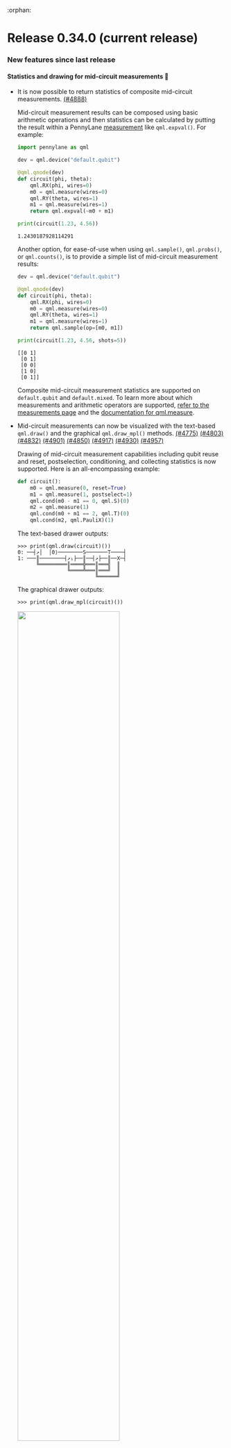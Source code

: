 :orphan:

# Release 0.34.0 (current release)

<h3>New features since last release</h3>

<h4>Statistics and drawing for mid-circuit measurements 🎨</h4>

* It is now possible to return statistics of composite mid-circuit measurements.
  [(#4888)](https://github.com/PennyLaneAI/pennylane/pull/4888)

  Mid-circuit measurement results can be composed using basic arithmetic operations and then
  statistics can be calculated by putting the result within a PennyLane
  [measurement](https://docs.pennylane.ai/en/stable/introduction/measurements.html) like
  `qml.expval()`. For example:

  ```python
  import pennylane as qml

  dev = qml.device("default.qubit")

  @qml.qnode(dev)
  def circuit(phi, theta):
      qml.RX(phi, wires=0)
      m0 = qml.measure(wires=0)
      qml.RY(theta, wires=1)
      m1 = qml.measure(wires=1)
      return qml.expval(~m0 + m1)

  print(circuit(1.23, 4.56))
  ```
  ```
  1.2430187928114291
  ```

  Another option, for ease-of-use when using `qml.sample()`, `qml.probs()`, or `qml.counts()`, is to
  provide a simple list of mid-circuit measurement results:

  ```python
  dev = qml.device("default.qubit")

  @qml.qnode(dev)
  def circuit(phi, theta):
      qml.RX(phi, wires=0)
      m0 = qml.measure(wires=0)
      qml.RY(theta, wires=1)
      m1 = qml.measure(wires=1)
      return qml.sample(op=[m0, m1])

  print(circuit(1.23, 4.56, shots=5))
  ```

  ```
  [[0 1]
   [0 1]
   [0 0]
   [1 0]
   [0 1]]
  ```

  Composite mid-circuit measurement statistics are supported on `default.qubit` and `default.mixed`.
  To learn more about which measurements and arithmetic operators are supported,
  [refer to the measurements page](https://docs.pennylane.ai/en/stable/introduction/measurements.html) and the
  [documentation for qml.measure](https://docs.pennylane.ai/en/stable/code/api/pennylane.measure.html).

* Mid-circuit measurements can now be visualized with the text-based `qml.draw()` and the 
  graphical `qml.draw_mpl()` methods.
  [(#4775)](https://github.com/PennyLaneAI/pennylane/pull/4775)
  [(#4803)](https://github.com/PennyLaneAI/pennylane/pull/4803)
  [(#4832)](https://github.com/PennyLaneAI/pennylane/pull/4832)
  [(#4901)](https://github.com/PennyLaneAI/pennylane/pull/4901)
  [(#4850)](https://github.com/PennyLaneAI/pennylane/pull/4850)
  [(#4917)](https://github.com/PennyLaneAI/pennylane/pull/4917)
  [(#4930)](https://github.com/PennyLaneAI/pennylane/pull/4930)
  [(#4957)](https://github.com/PennyLaneAI/pennylane/pull/4957)

  Drawing of mid-circuit measurement capabilities including qubit reuse and reset,
  postselection, conditioning, and collecting statistics is now supported. Here 
  is an all-encompassing example:

  ```python
  def circuit():
      m0 = qml.measure(0, reset=True)
      m1 = qml.measure(1, postselect=1)
      qml.cond(m0 - m1 == 0, qml.S)(0)
      m2 = qml.measure(1)
      qml.cond(m0 + m1 == 2, qml.T)(0)
      qml.cond(m2, qml.PauliX)(1)
  ```
  
  The text-based drawer outputs:

  ```pycon
  >>> print(qml.draw(circuit)())
  0: ──┤↗│  │0⟩────────S───────T────┤  
  1: ───║────────┤↗₁├──║──┤↗├──║──X─┤  
        ╚═════════║════╬═══║═══╣  ║    
                  ╚════╩═══║═══╝  ║    
                           ╚══════╝    
  ```
  
  The graphical drawer outputs:

  ```pycon
  >>> print(qml.draw_mpl(circuit)())
  ```
  
  <img src="https://raw.githubusercontent.com/PennyLaneAI/pennylane/master/doc/_static/mid-circuit-measurement.png" width=70%/>

<h4>Catalyst is seamlessly integrated with PennyLane ⚗️</h4>

* Catalyst, our next-generation compilation framework, is now accessible within PennyLane,
  allowing you to more easily benefit from hybrid just-in-time (JIT) compilation.

  To access these features, simply install `pennylane-catalyst`:

  ```
  pip install pennylane-catalyst
  ```

  The [qml.compiler](https://docs.pennylane.ai/en/latest/code/qml_compiler.html) 
  module provides support for hybrid quantum-classical compilation. 
  [(#4692)](https://github.com/PennyLaneAI/pennylane/pull/4692)

  Through the use of the `qml.qjit` decorator, entire workflows can be JIT
  compiled — including both quantum and classical processing — down to a machine binary on
  first-function execution. Subsequent calls to the compiled function will execute
  the previously-compiled binary, resulting in significant performance improvements.

  ```python
  import pennylane as qml

  dev = qml.device("lightning.qubit", wires=2)

  @qml.qjit
  @qml.qnode(dev)
  def circuit(theta):
      qml.Hadamard(wires=0)
      qml.RX(theta, wires=1)
      qml.CNOT(wires=[0,1])
      return qml.expval(qml.PauliZ(wires=1))
  ```

  ```pycon
  >>> circuit(0.5)  # the first call, compilation occurs here
  array(0.)
  >>> circuit(0.5)  # the precompiled quantum function is called
  array(0.)
  ```

  Currently, PennyLane supports the [Catalyst hybrid compiler](https://github.com/pennylaneai/catalyst)
  with the `qml.qjit` decorator. A significant benefit of Catalyst
  is the ability to preserve complex control flow around quantum operations — such as
  `if` statements and `for` loops, and including measurement feedback — during compilation,
  while continuing to support end-to-end autodifferentiation. 

* The following functions can now be used with the `qml.qjit` decorator: `qml.grad`, 
  `qml.jacobian`, `qml.vjp`, `qml.jvp`, and `qml.adjoint`.
  [(#4709)](https://github.com/PennyLaneAI/pennylane/pull/4709)
  [(#4724)](https://github.com/PennyLaneAI/pennylane/pull/4724)
  [(#4725)](https://github.com/PennyLaneAI/pennylane/pull/4725)
  [(#4726)](https://github.com/PennyLaneAI/pennylane/pull/4726)

  When `qml.grad` or `qml.jacobian` are used with `@qml.qjit`, they are patched to
  [catalyst.grad](https://docs.pennylane.ai/projects/catalyst/en/stable/code/api/catalyst.grad.html) and
  [catalyst.jacobian](https://docs.pennylane.ai/projects/catalyst/en/stable/code/api/catalyst.jacobian.html), 
  respectively.

  ``` python
  dev = qml.device("lightning.qubit", wires=1)

  @qml.qjit
  def workflow(x):

      @qml.qnode(dev)
      def circuit(x):
          qml.RX(np.pi * x[0], wires=0)
          qml.RY(x[1], wires=0)
          return qml.probs()

      g = qml.jacobian(circuit)

      return g(x)
  ```

  ``` pycon
  >>> workflow(np.array([2.0, 1.0]))
  array([[-1.32116540e-07,  1.33781874e-07],
          [-4.20735506e-01,  4.20735506e-01]])
  ```

* JIT-compatible functionality for control flow has been added via `qml.for_loop`,
  `qml.while_loop`, and `qml.cond`.
  [(#4698)](https://github.com/PennyLaneAI/pennylane/pull/4698)

  `qml.for_loop` and `qml.while_loop` can be deployed as decorators on functions that are the 
  body of the loop. The arguments to both follow typical conventions: 

  ```
  @qml.for_loop(lower_bound, upper_bound, step)
  ```

  ```
  @qml.while_loop(cond_function)
  ```

  Here is a concrete example with `qml.for_loop`:

  ``` python
  dev = qml.device("lightning.qubit", wires=1)

  @qml.qjit
  @qml.qnode(dev)
  def circuit(n: int, x: float):

      @qml.for_loop(0, n, 1)
      def loop_rx(i, x):
          # perform some work and update (some of) the arguments
          qml.RX(x, wires=0)

          # update the value of x for the next iteration
          return jnp.sin(x)

      # apply the for loop
      final_x = loop_rx(x)

      return qml.expval(qml.PauliZ(0)), final_x
  ```

  ``` pycon
  >>> circuit(7, 1.6)
  (array(0.97926626), array(0.55395718))
  ```

<h4>Decompose circuits into the Clifford+T gateset 🧩</h4>

* The new `qml.clifford_t_decomposition()` transform provides an approximate breakdown 
  of an input circuit into the [Clifford+T gateset](https://en.wikipedia.org/wiki/Clifford_gates).
  Behind the scenes, this decomposition is enacted via the `sk_decomposition()` 
  function using the Solovay-Kitaev algorithm.
  [(#4801)](https://github.com/PennyLaneAI/pennylane/pull/4801)
  [(#4802)](https://github.com/PennyLaneAI/pennylane/pull/4802)

  The Solovay-Kitaev algorithm *approximately* decomposes a quantum circuit into the Clifford+T
  gateset. To account for this, a desired total circuit decomposition error, `epsilon`, must be 
  specified when using `qml.clifford_t_decomposition`:

  ```python
  dev = qml.device("default.qubit")

  @qml.qnode(dev)
  def circuit():
      qml.RX(1.1, 0)
      return qml.state()

  circuit = qml.clifford_t_decomposition(circuit, epsilon=0.1)
  ```
  ```pycon
  >>> print(qml.draw(circuit)())
  0: ──T†──H──T†──H──T──H──T──H──T──H──T──H──T†──H──T†──T†──H──T†──H──T──H──T──H──T──H──T──H──T†──H

  ───T†──H──T──H──GlobalPhase(0.39)─┤
  ```

  The resource requirements of this circuit can also be evaluated:

  ```pycon
  >>> with qml.Tracker(dev) as tracker:
  ...     circuit()
  >>> resources_lst = tracker.history["resources"]
  >>> resources_lst[0]
  wires: 1
  gates: 34
  depth: 34
  shots: Shots(total=None)
  gate_types:
  {'Adjoint(T)': 8, 'Hadamard': 16, 'T': 9, 'GlobalPhase': 1}
  gate_sizes:
  {1: 33, 0: 1}
  ```

<h4>Use an iterative approach for quantum phase estimation 🔄</h4>

* [Iterative Quantum Phase Estimation](https://arxiv.org/pdf/quant-ph/0610214.pdf)
  is now available with `qml.iterative_qpe`.
  [(#4804)](https://github.com/PennyLaneAI/pennylane/pull/4804)

  The subroutine can be used similarly to mid-circuit measurements:

  ```python
  import pennylane as qml

  dev = qml.device("default.qubit", shots=5)

  @qml.qnode(dev)
  def circuit():

    # Initial state
    qml.PauliX(wires=[0])

    # Iterative QPE
    measurements = qml.iterative_qpe(qml.RZ(2., wires=[0]), ancilla=[1], iters=3)

    return [qml.sample(op=meas) for meas in measurements]
  ```

  ```pycon
  >>> print(circuit())
  [array([0, 0, 0, 0, 0]), array([1, 0, 0, 0, 0]), array([0, 1, 1, 1, 1])]
  ```

  The :math:`i`-th element in the list refers to the 5 samples generated by the :math:`i`-th measurement of the algorithm.

<h3>Improvements 🛠</h3>

<h4>Community contributions 🥳</h4>

* The `+=` operand can now be used with a `PauliSentence`, which has also provides
  a performance boost.
  [(#4662)](https://github.com/PennyLaneAI/pennylane/pull/4662)

* The Approximate Quantum Fourier Transform (AQFT) is now available with `qml.AQFT`.
  [(#4715)](https://github.com/PennyLaneAI/pennylane/pull/4715)

* `qml.draw` and `qml.draw_mpl` now render operator IDs.
  [(#4749)](https://github.com/PennyLaneAI/pennylane/pull/4749)

  The ID can be specified as a keyword argument when instantiating an operator:

  ```pycon
  >>> def circuit():
  ...     qml.RX(0.123, id="data", wires=0)
  >>> print(qml.draw(circuit)())
  0: ──RX(0.12,"data")─┤  
  ```

* Non-parametric operators such as `Barrier`, `Snapshot`, and `Wirecut` have been grouped together and moved to `pennylane/ops/meta.py`.
  Additionally, the relevant tests have been organized and placed in a new file, `tests/ops/test_meta.py`.
  [(#4789)](https://github.com/PennyLaneAI/pennylane/pull/4789)

* The `TRX`, `TRY`, and `TRZ` operators are now differentiable via backpropagation on `default.qutrit`.
  [(#4790)](https://github.com/PennyLaneAI/pennylane/pull/4790)

* The function `qml.equal` now supports `ControlledSequence` operators.
  [(#4829)](https://github.com/PennyLaneAI/pennylane/pull/4829)

* XZX decomposition has been added to the list of supported single-qubit unitary decompositions.
  [(#4862)](https://github.com/PennyLaneAI/pennylane/pull/4862)

* `==` and `!=` operands can now be used with `TransformProgram` and `TransformContainers` instances.
  [(#4858)](https://github.com/PennyLaneAI/pennylane/pull/4858)

* A `qutrit_mixed` module has been added to `qml.devices` to store helper functions for a future qutrit 
  mixed-state device. A function called `create_initial_state` has been added to this module that creates 
  device-compatible initial states.
  [(#4861)](https://github.com/PennyLaneAI/pennylane/pull/4861)

* The function `qml.Snapshot` now supports arbitrary state-based measurements (i.e., measurements of type `StateMeasurement`).
  [(#4876)](https://github.com/PennyLaneAI/pennylane/pull/4908)

* `qml.equal` now supports the comparison of `QuantumScript` and `BasisRotation` objects.
  [(#4902)](https://github.com/PennyLaneAI/pennylane/pull/4902)
  [(#4919)](https://github.com/PennyLaneAI/pennylane/pull/4919)

* The function `qml.draw_mpl` now accept a keyword argument `fig` to specify the output figure window.
  [(#4956)](https://github.com/PennyLaneAI/pennylane/pull/4956)

<h4>Better support for batching</h4>

* `qml.AmplitudeEmbedding` now supports batching when used with Tensorflow.
  [(#4818)](https://github.com/PennyLaneAI/pennylane/pull/4818)

* `default.qubit` can now evolve already batched states with `qml.pulse.ParametrizedEvolution`.
  [(#4863)](https://github.com/PennyLaneAI/pennylane/pull/4863)

* `qml.ArbitraryUnitary` now supports batching.
  [(#4745)](https://github.com/PennyLaneAI/pennylane/pull/4745)

* Operator and tape batch sizes are evaluated lazily, helping run expensive computations less frequently
  and an issue with Tensorflow pre-computing batch sizes.
  [(#4911)](https://github.com/PennyLaneAI/pennylane/pull/4911)

<h4>Performance improvements and benchmarking</h4>

* Autograd, PyTorch, and JAX can now use vector-Jacobian products (VJPs) provided by the device from the new device API. If a device provides
  a VJP, this can be selected by providing `device_vjp=True` to a QNode or `qml.execute`.
  [(#4935)](https://github.com/PennyLaneAI/pennylane/pull/4935)
  [(#4557)](https://github.com/PennyLaneAI/pennylane/pull/4557)
  [(#4654)](https://github.com/PennyLaneAI/pennylane/pull/4654)
  [(#4878)](https://github.com/PennyLaneAI/pennylane/pull/4878)
  [(#4841)](https://github.com/PennyLaneAI/pennylane/pull/4841)

  ```pycon
  >>> dev = qml.device('default.qubit')
  >>> @qml.qnode(dev, diff_method="adjoint", device_vjp=True)
  >>> def circuit(x):
  ...     qml.RX(x, wires=0)
  ...     return qml.expval(qml.PauliZ(0))
  >>> with dev.tracker:
  ...     g = qml.grad(circuit)(qml.numpy.array(0.1))
  >>> dev.tracker.totals
  {'batches': 1, 'simulations': 1, 'executions': 1, 'vjp_batches': 1, 'vjps': 1}
  >>> g
  -0.09983341664682815
  ```

* `qml.expval` with large `Hamiltonian` objects is now faster and has a significantly lower memory footprint (and constant with respect to the number of `Hamiltonian` terms) when the `Hamiltonian` is a `PauliSentence`. This is due to the introduction of a specialized `dot` method in the `PauliSentence` class which performs `PauliSentence`-`state` products.
  [(#4839)](https://github.com/PennyLaneAI/pennylane/pull/4839)

* `default.qubit` no longer uses a dense matrix for `MultiControlledX` for more than 8 operation wires.
  [(#4673)](https://github.com/PennyLaneAI/pennylane/pull/4673)

* Some relevant Pytests have been updated to enable its use as a suite of benchmarks.
  [(#4703)](https://github.com/PennyLaneAI/pennylane/pull/4703)

* `default.qubit` now applies `GroverOperator` faster by not using its matrix representation but a
  custom rule for `apply_operation`. Also, the matrix representation of `GroverOperator` now runs faster.
  [(#4666)](https://github.com/PennyLaneAI/pennylane/pull/4666)

* A new pipeline to run benchmarks and plot graphs comparing with a fixed reference has been added. This pipeline will run on a schedule and can be activated on a PR with the label `ci:run_benchmarks`.
  [(#4741)](https://github.com/PennyLaneAI/pennylane/pull/4741)

* `default.qubit` now supports adjoint differentiation for arbitrary diagonal state-based measurements.
  [(#4865)](https://github.com/PennyLaneAI/pennylane/pull/4865)

* The benchmarks pipeline has been expanded to export all benchmark data to a single JSON file and a CSV file with runtimes. This includes all references and local benchmarks.
  [(#4873)](https://github.com/PennyLaneAI/pennylane/pull/4873)

<h4>Final phase of updates to transforms</h4>

* `qml.quantum_monte_carlo` and `qml.simplify` now use the new transform system.
  [(#4708)](https://github.com/PennyLaneAI/pennylane/pull/4708/)
  [(#4949)](https://github.com/PennyLaneAI/pennylane/pull/4949)

* The formal requirement that type hinting be provided when using
  the `qml.transform` decorator has been removed. Type hinting can still
  be used, but is now optional. Please use a type checker such as
  [mypy](https://github.com/python/mypy) if you wish to ensure types are
  being passed correctly.
  [(#4942)](https://github.com/PennyLaneAI/pennylane/pull/4942/)

<h4>Other improvements</h4>

* `SampleMeasurement` now has an optional method `process_counts` for computing the measurement results from a counts
  dictionary.
  [(#4941)](https://github.com/PennyLaneAI/pennylane/pull/4941/)

* A new function called `ops.functions.assert_valid` has been added for checking if an `Operator` class is defined correctly.
  [(#4764)](https://github.com/PennyLaneAI/pennylane/pull/4764)

* `Shots` objects can now be multiplied by scalar values.
  [(#4913)](https://github.com/PennyLaneAI/pennylane/pull/4913)

* `GlobalPhase` now decomposes to nothing in case devices do not support global phases.
  [(#4855)](https://github.com/PennyLaneAI/pennylane/pull/4855)

* Custom operations can now provide their matrix directly through the `Operator.matrix()` method
  without needing to update the `has_matrix` property. `has_matrix` will now automatically be
  `True` if `Operator.matrix` is overridden, even if
  `Operator.compute_matrix` is not.
  [(#4844)](https://github.com/PennyLaneAI/pennylane/pull/4844)

* The logic for re-arranging states before returning them has been improved.
  [(#4817)](https://github.com/PennyLaneAI/pennylane/pull/4817)

* When multiplying `SparseHamiltonian`s by a scalar value, the result now stays as a
  `SparseHamiltonian`.
  [(#4828)](https://github.com/PennyLaneAI/pennylane/pull/4828)

* `trainable_params` can now be set upon initialization of a `QuantumScript` instead of having to set the
  parameter after initialization.
  [(#4877)](https://github.com/PennyLaneAI/pennylane/pull/4877)

* `default.qubit` now calculates the expectation value of `Hermitian` operators in a differentiable manner.
  [(#4866)](https://github.com/PennyLaneAI/pennylane/pull/4866)

* The `rot` decomposition now has support for returning a global phase.
  [(#4869)](https://github.com/PennyLaneAI/pennylane/pull/4869)

* The `"pennylane_sketch"` MPL-drawer style has been added. This is the same as the `"pennylane"`
  style, but with sketch-style lines.
  [(#4880)](https://github.com/PennyLaneAI/pennylane/pull/4880)

* Operators now define a `pauli_rep` property, an instance of `PauliSentence`, defaulting
  to `None` if the operator has not defined it (or has no definition in the Pauli basis).
  [(#4915)](https://github.com/PennyLaneAI/pennylane/pull/4915)

* `qml.ShotAdaptiveOptimizer` can now use a multinomial distribution for spreading shots across
  the terms of a Hamiltonian measured in a QNode. Note that this is equivalent to what can be
  done with `qml.ExpvalCost`, but this is the preferred method because `ExpvalCost` is deprecated.
  [(#4896)](https://github.com/PennyLaneAI/pennylane/pull/4896)

* Decomposition of `qml.PhaseShift` now uses `qml.GlobalPhase` for retaining the global phase information. 
  [(#4657)](https://github.com/PennyLaneAI/pennylane/pull/4657)
  [(#4947)](https://github.com/PennyLaneAI/pennylane/pull/4947)

* `qml.equal` for `Controlled` operators no longer returns `False` when equivalent but 
  differently-ordered sets of control wires and control values are compared.
  [(#4944)](https://github.com/PennyLaneAI/pennylane/pull/4944)

* All PennyLane `Operator` subclasses are automatically tested by `ops.functions.assert_valid` to ensure
  that they follow PennyLane `Operator` standards.
  [(#4922)](https://github.com/PennyLaneAI/pennylane/pull/4922)

* Probability measurements can now be calculated from a `counts` dictionary with the addition of a 
  `process_counts` method in the `ProbabilityMP` class.
  [(#4952)](https://github.com/PennyLaneAI/pennylane/pull/4952)

* `ClassicalShadow.entropy` now uses the algorithm outlined in 
  [1106.5458](https://arxiv.org/abs/1106.5458) to project the approximate density matrix
  (with potentially negative eigenvalues) onto the closest valid density matrix.
  [(#4959)](https://github.com/PennyLaneAI/pennylane/pull/4959)

<h3>Breaking changes 💔</h3>

* The functions `qml.transforms.one_qubit_decomposition`, `qml.transforms.two_qubit_decomposition`, and
  `qml.transforms.sk_decomposition` were moved to `qml.ops.one_qubit_decomposition`, `qml.ops.two_qubit_decomposition`, and
  `qml.ops.sk_decomposition`, respectively.
  [(#4906)](https://github.com/PennyLaneAI/pennylane/pull/4906)

* The function `qml.transforms.classical_jacobian` has been moved to the gradients module
  and is now accessible as `qml.gradients.classical_jacobian`.
  [(#4900)](https://github.com/PennyLaneAI/pennylane/pull/4900)

* The transforms submodule `qml.transforms.qcut` is now its own module: `qml.qcut`.
  [(#4819)](https://github.com/PennyLaneAI/pennylane/pull/4819)

* The decomposition of `GroverOperator` now has an additional global phase operation.
  [(#4666)](https://github.com/PennyLaneAI/pennylane/pull/4666)

* `qml.cond` and the `Conditional` operation have been moved from the `transforms` folder to the `ops/op_math` folder.
  `qml.transforms.Conditional` will now be available as `qml.ops.Conditional`.
  [(#4860)](https://github.com/PennyLaneAI/pennylane/pull/4860)

* The `prep` keyword argument has been removed from `QuantumScript` and `QuantumTape`.
  `StatePrepBase` operations should be placed at the beginning of the `ops` list instead.
  [(#4756)](https://github.com/PennyLaneAI/pennylane/pull/4756)

* `qml.gradients.pulse_generator` is now named `qml.gradients.pulse_odegen` to adhere to paper naming conventions.
  [(#4769)](https://github.com/PennyLaneAI/pennylane/pull/4769)

* Specifying `control_values` passed to `qml.ctrl` as a string is no longer supported.
  [(#4816)](https://github.com/PennyLaneAI/pennylane/pull/4816)

* The `rot` decomposition will now normalize its rotation angles to the range `[0, 4pi]` for consistency
  [(#4869)](https://github.com/PennyLaneAI/pennylane/pull/4869)

* `QuantumScript.graph` is now built using `tape.measurements` instead of `tape.observables`
  because it depended on the now-deprecated `Observable.return_type` property.
  [(#4762)](https://github.com/PennyLaneAI/pennylane/pull/4762)

* The `"pennylane"` MPL-drawer style now draws straight lines instead of sketch-style lines.
  [(#4880)](https://github.com/PennyLaneAI/pennylane/pull/4880)

* The default value for the `term_sampling` argument of `ShotAdaptiveOptimizer` is now
  `None` instead of `"weighted_random_sampling"`.
  [(#4896)](https://github.com/PennyLaneAI/pennylane/pull/4896)

<h3>Deprecations 👋</h3>

* `single_tape_transform`, `batch_transform`, `qfunc_transform`, and `op_transform` are deprecated.
  Use the new `qml.transform` function instead.
  [(#4774)](https://github.com/PennyLaneAI/pennylane/pull/4774)

* `Observable.return_type` is deprecated. Instead, you should inspect the type
  of the surrounding measurement process.
  [(#4762)](https://github.com/PennyLaneAI/pennylane/pull/4762)
  [(#4798)](https://github.com/PennyLaneAI/pennylane/pull/4798)

* All deprecations now raise a `qml.PennyLaneDeprecationWarning` instead of a `UserWarning`.
  [(#4814)](https://github.com/PennyLaneAI/pennylane/pull/4814)

* `QuantumScript.is_sampled` and `QuantumScript.all_sampled` are deprecated.
  Users should now validate these properties manually.
  [(#4773)](https://github.com/PennyLaneAI/pennylane/pull/4773)

* With an algorithmic improvement to `ClassicalShadow.entropy`, the keyword `atol`
  becomes obsolete and will be removed in v0.35.
  [(#4959)](https://github.com/PennyLaneAI/pennylane/pull/4959)

<h3>Documentation 📝</h3>

* Documentation for unitaries and operations' decompositions has been moved from `qml.transforms` to `qml.ops.ops_math`.
  [(#4906)](https://github.com/PennyLaneAI/pennylane/pull/4906)

* Documentation for `qml.metric_tensor` and `qml.adjoint_metric_tensor` and `qml.transforms.classical_jacobian`
  is now accessible via the gradients API page `qml.gradients` in the documentation.
  [(#4900)](https://github.com/PennyLaneAI/pennylane/pull/4900)

* Documentation for `qml.specs` has been moved to the `resource` module.
  [(#4904)](https://github.com/PennyLaneAI/pennylane/pull/4904)

* Documentation for QCut has been moved to its own API page: `qml.qcut`.
  [(#4819)](https://github.com/PennyLaneAI/pennylane/pull/4819)

* The documentation page for `qml.measurements` now links top-level accessible functions (e.g., `qml.expval`) 
  to their top-level pages rather than their module-level pages (e.g., `qml.measurements.expval`).
  [(#4750)](https://github.com/PennyLaneAI/pennylane/pull/4750)

* Information for the documentation of `qml.matrix` about wire ordering has been added for using `qml.matrix` on a
  QNode which uses a device with `device.wires=None`.
  [(#4874)](https://github.com/PennyLaneAI/pennylane/pull/4874)

<h3>Bug fixes 🐛</h3>

* `qml.map_wires` now works properly with `qml.cond` and `qml.measure`.
  [(#4884)](https://github.com/PennyLaneAI/pennylane/pull/4884)

* `Pow` operators are now picklable.
  [(#4966)](https://github.com/PennyLaneAI/pennylane/pull/4966)

* Finite differences and SPSA can now be used with tensorflow-autograph on setups that were seeing a bus error.
  [(#4961)](https://github.com/PennyLaneAI/pennylane/pull/4961)

* `qml.cond` no longer incorrectly queues operators used arguments.
  [(#4948)](https://github.com/PennyLaneAI/pennylane/pull/4948)

* `Attribute` objects now return `False` instead of raising a `TypeError` when checking if an object is inside
  the set.
  [(#4933)](https://github.com/PennyLaneAI/pennylane/pull/4933)

* Fixed a bug where the parameter-shift rule of `qml.ctrl(op)` was wrong if `op` had a generator
  that has two or more eigenvalues and is stored as a `SparseHamiltonian`.
  [(#4899)](https://github.com/PennyLaneAI/pennylane/pull/4899)

* Fixed a bug where trainable parameters in the post-processing of finite-differences were incorrect for JAX when applying
  the transform directly on a QNode.
  [(#4879)](https://github.com/PennyLaneAI/pennylane/pull/4879)

* `qml.grad` and `qml.jacobian` now explicitly raise errors if trainable parameters are integers.
  [(#4836)](https://github.com/PennyLaneAI/pennylane/pull/4836)

* JAX-JIT now works with shot vectors.
  [(#4772)](https://github.com/PennyLaneAI/pennylane/pull/4772/)

* JAX can now differentiate a batch of circuits where one tape does not have trainable parameters.
  [(#4837)](https://github.com/PennyLaneAI/pennylane/pull/4837)

* The decomposition of `GroverOperator` now has the same global phase as its matrix.
  [(#4666)](https://github.com/PennyLaneAI/pennylane/pull/4666)

* The `tape.to_openqasm` method no longer mistakenly includes interface information in the parameter
  string when converting tapes using non-NumPy interfaces.
  [(#4849)](https://github.com/PennyLaneAI/pennylane/pull/4849)

* `qml.defer_measurements` now correctly transforms circuits when terminal measurements include wires
  used in mid-circuit measurements.
  [(#4787)](https://github.com/PennyLaneAI/pennylane/pull/4787)

* Fixed a bug where the adjoint differentiation method would fail if
  an operation that has a parameter with `grad_method=None` is present.
  [(#4820)](https://github.com/PennyLaneAI/pennylane/pull/4820)

* `MottonenStatePreparation` and `BasisStatePreparation` now raise an error when decomposing a broadcasted state vector.
  [(#4767)](https://github.com/PennyLaneAI/pennylane/pull/4767)

* Gradient transforms now work with overridden shot vectors and `default.qubit`.
  [(#4795)](https://github.com/PennyLaneAI/pennylane/pull/4795)

* Any `ScalarSymbolicOp`, like `Evolution`, now states that it has a matrix if the target
  is a `Hamiltonian`.
  [(#4768)](https://github.com/PennyLaneAI/pennylane/pull/4768)

* In `default.qubit`, initial states are now initialized with the simulator's wire order, not the circuit's
  wire order.
  [(#4781)](https://github.com/PennyLaneAI/pennylane/pull/4781)

* `qml.transforms.transpile` can now handle measurements that are broadcasted onto all wires.
  [(#4793)](https://github.com/PennyLaneAI/pennylane/pull/4793)

* Parametrized circuits whose operators do not act on all wires return PennyLane tensors instead of NumPy arrays, as
  expected.
  [(#4811)](https://github.com/PennyLaneAI/pennylane/pull/4811)
  [(#4817)](https://github.com/PennyLaneAI/pennylane/pull/4817)

* `qml.transforms.merge_amplitude_embedding` no longer depends on queuing, allowing it to work as expected
  with QNodes.
  [(#4831)](https://github.com/PennyLaneAI/pennylane/pull/4831)

* `qml.pow(op)` and `qml.QubitUnitary.pow()` now also work with Tensorflow data raised to an
  integer power.
  [(#4827)](https://github.com/PennyLaneAI/pennylane/pull/4827)

* The text drawer has been fixed to correctly label `qml.qinfo` measurements, as well as `qml.classical_shadow`
  `qml.shadow_expval`.
  [(#4803)](https://github.com/PennyLaneAI/pennylane/pull/4803)

* Removed an implicit assumption that an empty `PauliSentence` gets treated as identity under 
  multiplication.
  [(#4887)](https://github.com/PennyLaneAI/pennylane/pull/4887)

* Using a `CNOT` or `PauliZ` operation with large batched states and the Tensorflow
  interface no longer raises an unexpected error.
  [(#4889)](https://github.com/PennyLaneAI/pennylane/pull/4889)

* `qml.map_wires` no longer fails when mapping nested quantum tapes.
  [(#4901)](https://github.com/PennyLaneAI/pennylane/pull/4901)

* Conversion of circuits to openqasm now decomposes to a depth of 10, allowing support 
  for operators requiring more than 2 iterations of decomposition, such as the `ApproxTimeEvolution` gate.
  [(#4951)](https://github.com/PennyLaneAI/pennylane/pull/4951)

* `MPLDrawer` does not add the bonus space for classical wires when no classical wires are present.
  [(#5987)](https://github.com/PennyLaneAI/pennylane/pull/4987)
  
* The jax-jit interface can now be used with float32 mode.
  [(#4990)](https://github.com/PennyLaneAI/pennylane/pull/4990)

<h3>Contributors ✍️</h3>

This release contains contributions from (in alphabetical order):

Guillermo Alonso,
Ali Asadi,
Utkarsh Azad,
Gabriel Bottrill,
Thomas Bromley,
Astral Cai,
Minh Chau,
Isaac De Vlugt,
Amintor Dusko,
Pieter Eendebak,
Lillian Frederiksen,
Pietropaolo Frisoni,
Josh Izaac,
Juan Giraldo,
Emiliano Godinez Ramirez,
Ankit Khandelwal,
Korbinian Kottmann,
Christina Lee,
Vincent Michaud-Rioux,
Anurav Modak,
Romain Moyard,
Mudit Pandey,
Matthew Silverman,
Jay Soni,
David Wierichs,
Justin Woodring.
